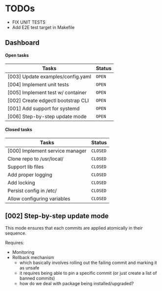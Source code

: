 # TODOs

- FIX UNIT TESTS
- Add E2E test target in Makefile

## Dashboard

#### Open tasks

| Tasks                              | Status   |
|------------------------------------|----------|
| [003] Update examples/config.yaml  | `OPEN`   |
| [004] Implement unit tests         | `OPEN`   |
| [005] Implement test w/ container  | `OPEN`   |
| [002] Create edgectl bootstrap CLI | `OPEN`   |
| [001] Add support for systemd      | `OPEN`   |
| [006] Step-by-step update mode     | `OPEN`   |

#### Closed tasks

| Tasks                              | Status   |
|------------------------------------|----------|
| [000] Implement service manager    | `CLOSED` |
| Clone repo to /usr/local/          | `CLOSED` |
| Support lib files                  | `CLOSED` |
| Add proper logging                 | `CLOSED` |
| Add locking                        | `CLOSED` |
| Persist config in /etc/            | `CLOSED` |
| Allow configuring variables        | `CLOSED` |

## [002] Step-by-step update mode

This mode ensures that each commits are applied atomically in their sequence.

Requires:

- Monitoring
- Rollback mechanism
  - which basically involves rolling out the failing commit and marking it as unsafe
  - it requires being able to pin a specific commit (or just create a list of banned commits)
  - how do we deal with package being installed/upgraded?
